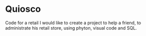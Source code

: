 # Quiosco
Code for a retail
I would like to create a project to help a friend, to administrate his retail store, using phyton, visual code and SQL.
